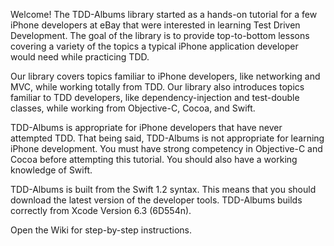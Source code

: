 Welcome! The TDD-Albums library started as a hands-on tutorial for a few iPhone developers at eBay that were interested in learning Test Driven Development. The goal of the library is to provide top-to-bottom lessons covering a variety of the topics a typical iPhone application developer would need while practicing TDD.

Our library covers topics familiar to iPhone developers, like networking and MVC, while working totally from TDD. Our library also introduces topics familiar to TDD developers, like dependency-injection and test-double classes, while working from Objective-C, Cocoa, and Swift.

TDD-Albums is appropriate for iPhone developers that have never attempted TDD. That being said, TDD-Albums is not appropriate for learning iPhone development. You must have strong competency in Objective-C and Cocoa before attempting this tutorial. You should also have a working knowledge of Swift.

TDD-Albums is built from the Swift 1.2 syntax. This means that you should download the latest version of the developer tools. TDD-Albums builds correctly from Xcode Version 6.3 (6D554n).

Open the Wiki for step-by-step instructions.
